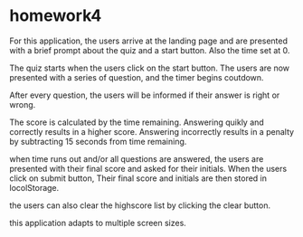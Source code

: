 # homework4
For this application, the users arrive at the landing page and are presented with a brief prompt about the quiz and a start button. Also the time set at 0.

The quiz starts when the users click on the start button. The users are now presented with a series of question, and the timer begins coutdown.

After every question, the users will be informed if their answer is right or wrong.

The score is calculated by the time remaining. Answering quikly and correctly results in a higher score. Answering incorrectly results in a penalty by subtracting 15 seconds from time remaining.

when time runs out and/or all questions are answered, the users are presented with their final score and asked for their initials. When the users click on submit button, Their final score and initials are then stored in locolStorage.

the users can also clear the highscore list by clicking the clear button.

this application adapts to multiple screen sizes.

